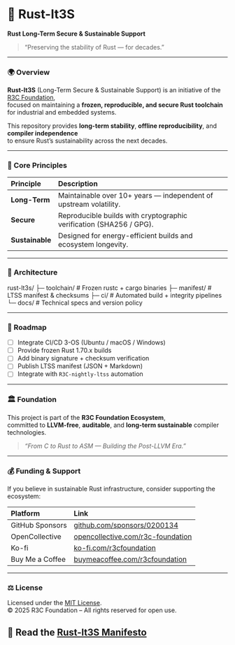 # 🦀 Rust-lt3S  
**Rust Long-Term Secure & Sustainable Support**

> “Preserving the stability of Rust — for decades.”

---

### 🌍 Overview
**Rust-lt3S** (Long-Term Secure & Sustainable Support) is an initiative of the [R3C Foundation](https://github.com/r3c-foundation),  
focused on maintaining a **frozen, reproducible, and secure Rust toolchain** for industrial and embedded systems.  

This repository provides **long-term stability**, **offline reproducibility**, and **compiler independence**  
to ensure Rust’s sustainability across the next decades.

---

### 🧱 Core Principles
| Principle | Description |
|:--|:--|
| **Long-Term** | Maintainable over 10+ years — independent of upstream volatility. |
| **Secure** | Reproducible builds with cryptographic verification (SHA256 / GPG). |
| **Sustainable** | Designed for energy-efficient builds and ecosystem longevity. |

---

### 🔧 Architecture

rust-lt3s/ ├─ toolchain/      # Frozen rustc + cargo binaries ├─ manifest/       # LTSS manifest & checksums ├─ ci/             # Automated build + integrity pipelines └─ docs/           # Technical specs and version policy

---

### 🚀 Roadmap
- [ ] Integrate CI/CD 3-OS (Ubuntu / macOS / Windows)
- [ ] Provide frozen Rust 1.70.x builds
- [ ] Add binary signature + checksum verification
- [ ] Publish LTSS manifest (JSON + Markdown)
- [ ] Integrate with `R3C-nightly-ltss` automation

---

### 🏛️ Foundation
This project is part of the **R3C Foundation Ecosystem**,  
committed to **LLVM-free**, **auditable**, and **long-term sustainable** compiler technologies.  

> *“From C to Rust to ASM — Building the Post-LLVM Era.”*

---

### 💰 Funding & Support
If you believe in sustainable Rust infrastructure, consider supporting the ecosystem:

| Platform | Link |
|:--|:--|
| GitHub Sponsors | [github.com/sponsors/0200134](https://github.com/sponsors/0200134) |
| OpenCollective | [opencollective.com/r3c-foundation](https://opencollective.com/r3c-foundation) |
| Ko-fi | [ko-fi.com/r3cfoundation](https://ko-fi.com/r3cfoundation) |
| Buy Me a Coffee | [buymeacoffee.com/r3cfoundation](https://buymeacoffee.com/r3cfoundation) |

---

### ⚖️ License
Licensed under the [MIT License](LICENSE).  
© 2025 R3C Foundation – All rights reserved for open use.

📜 Read the [Rust-lt3S Manifesto](MANIFESTO.md)
---
